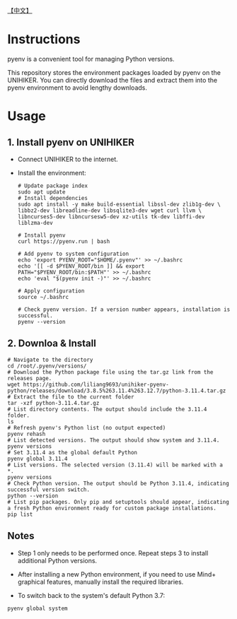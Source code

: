 [【中文】](./README-cn.md)

# Instructions

pyenv is a convenient tool for managing Python versions.

This repository stores the environment packages loaded by pyenv on the UNIHIKER. You can directly download the files and extract them into the pyenv environment to avoid lengthy downloads.

# Usage

## 1. Install pyenv on UNIHIKER

- Connect UNIHIKER to the internet.

- Install the environment:

  ```
  # Update package index
  sudo apt update
  # Install dependencies
  sudo apt install -y make build-essential libssl-dev zlib1g-dev \
  libbz2-dev libreadline-dev libsqlite3-dev wget curl llvm \
  libncurses5-dev libncursesw5-dev xz-utils tk-dev libffi-dev liblzma-dev
  
  # Install pyenv
  curl https://pyenv.run | bash
  
  # Add pyenv to system configuration
  echo 'export PYENV_ROOT="$HOME/.pyenv"' >> ~/.bashrc
  echo '[[ -d $PYENV_ROOT/bin ]] && export PATH="$PYENV_ROOT/bin:$PATH"' >> ~/.bashrc
  echo 'eval "$(pyenv init -)"' >> ~/.bashrc
  
  # Apply configuration
  source ~/.bashrc
  
  # Check pyenv version. If a version number appears, installation is successful.
  pyenv --version
  ```



## 2. Downloa & Install 

```
# Navigate to the directory
cd /root/.pyenv/versions/
# Download the Python package file using the tar.gz link from the releases page.
wget https://github.com/liliang9693/unihiker-pyenv-python/releases/download/3.8.5%263.11.4%263.12.7/python-3.11.4.tar.gz
# Extract the file to the current folder
tar -xzf python-3.11.4.tar.gz
# List directory contents. The output should include the 3.11.4 folder.
ls
# Refresh pyenv's Python list (no output expected)
pyenv rehash
# List detected versions. The output should show system and 3.11.4.
pyenv versions
# Set 3.11.4 as the global default Python
pyenv global 3.11.4
# List versions. The selected version (3.11.4) will be marked with a *.
pyenv versions
# Check Python version. The output should be Python 3.11.4, indicating successful version switch.
python --version
# List pip packages. Only pip and setuptools should appear, indicating a fresh Python environment ready for custom package installations.
pip list
```

## Notes

- Step 1 only needs to be performed once. Repeat steps 3 to install additional Python versions.
- After installing a new Python environment, if you need to use Mind+ graphical features, manually install the required libraries.

- To switch back to the system's default Python 3.7:

```
pyenv global system
```

